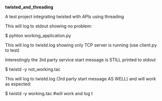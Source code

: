 **twisted_and_threading**

A test project integrating twisted with APIs using threading

This will log to stdout showing no problem:

$ pyhton working_application.py


This will log to twistd.log showing only TCP server is running (use client.py to test)

Interestingly the 3rd party service start message is STILL printed to stdout

$ twistd -y not_working.tac


This will log to twistd.log (3rd party start message AS WELL) and will work as expected:

$ twistd -y working.tac  #will work and log t